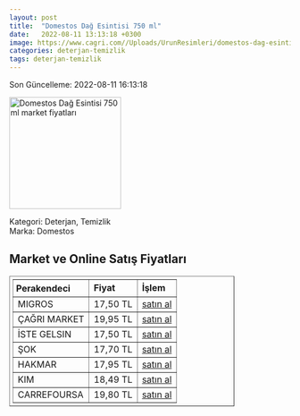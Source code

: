 ```yaml
---
layout: post
title:  "Domestos Dağ Esintisi 750 ml"
date:   2022-08-11 13:13:18 +0300
image: https://www.cagri.com//Uploads/UrunResimleri/domestos-dag-esintisi-750-ml-f7984f.jpg
categories: deterjan-temizlik
tags: deterjan-temizlik
---
```


Son Güncelleme: 2022-08-11 16:13:18

<img src="https://www.cagri.com//Uploads/UrunResimleri/domestos-dag-esintisi-750-ml-f7984f.jpg" width="200" alt="Domestos Dağ Esintisi 750 ml market fiyatları" />

Kategori: Deterjan, Temizlik
<br />
Marka: Domestos

<h2>Market ve Online Satış Fiyatları</h2>

<table border="1" style="padding: 5px;width:80%;">
  <tr>
    <td style="padding: 5px;"><strong>Perakendeci</strong></td>
    <td><strong>Fiyat</strong></td>
    <td><strong>İşlem</strong></td>
  </tr>
  <tr>
              <td title="Migros">MIGROS</td>
              <td>17,50 TL</td>
              <td><a title="Migros" target="_blank" href="https://www.migros.com.tr/domestos-camasir-suyu-dag-esintisi-750-ml-p-1d25103">satın al</a></td>
            </tr><tr>
              <td title="Çağrı Market">ÇAĞRI MARKET</td>
              <td>19,95 TL</td>
              <td><a title="Çağrı Market" target="_blank" href="https://www.cagri.com/domestos-dag-esintisi-810-gr">satın al</a></td>
            </tr><tr>
              <td title="İste Gelsin">İSTE GELSIN</td>
              <td>17,50 TL</td>
              <td><a title="İste Gelsin" target="_blank" href="https://www.istegelsin.com/urun/domestos-dag-esintisi-750-ml-camasir-suyu-_UNI98-AD">satın al</a></td>
            </tr><tr>
              <td title="Şok">ŞOK</td>
              <td>17,70 TL</td>
              <td><a title="Şok" target="_blank" href="https://www.sokmarket.com.tr/dag-esintisi-camasir-suyu-806-gr-p-2992/">satın al</a></td>
            </tr><tr>
              <td title="Hakmar">HAKMAR</td>
              <td>17,95 TL</td>
              <td><a title="Hakmar" target="_blank" href="https://www.hakmarexpress.com.tr/urun/temizlik-domestos-ultra-camasir-suyu-cesitleri-806-gr">satın al</a></td>
            </tr><tr>
              <td title="Kim">KIM</td>
              <td>18,49 TL</td>
              <td><a title="Kim" target="_blank" href="https://www.kimgeldi.com/domestos-750-ml-dag-esintisi">satın al</a></td>
            </tr><tr>
              <td title="CarrefourSA">CARREFOURSA</td>
              <td>19,80 TL</td>
              <td><a title="CarrefourSA" target="_blank" href="https://www.carrefoursa.com/domestos-yogun-kivamli-camasir-suyu-dag-esintisi-maksimum-hijyen-750-ml-p-30026681">satın al</a></td>
            </tr>
</table>
